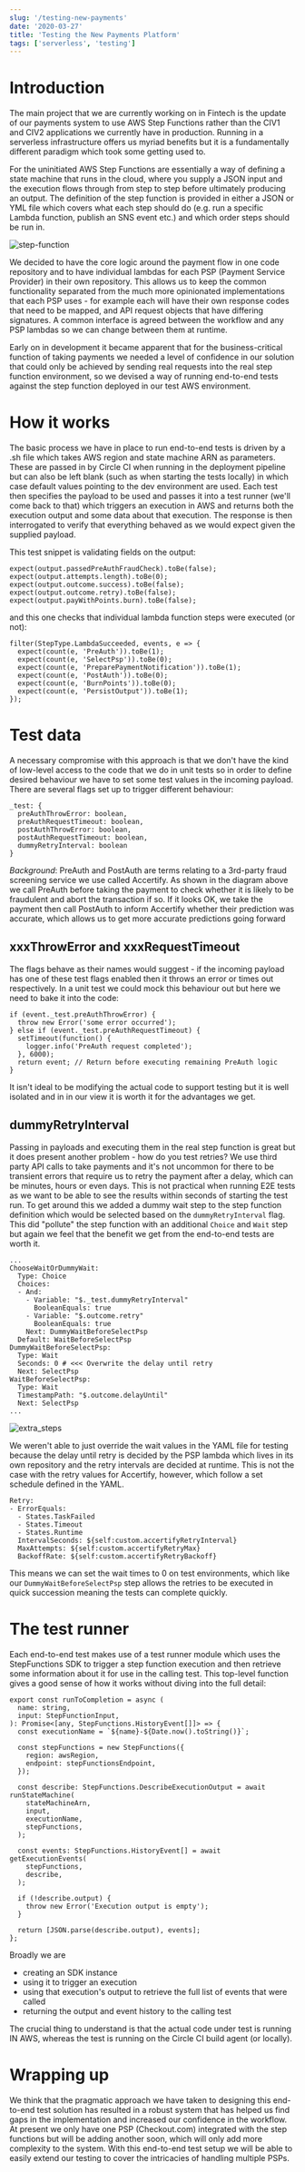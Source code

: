 ```yaml
---
slug: '/testing-new-payments'
date: '2020-03-27'
title: 'Testing the New Payments Platform'
tags: ['serverless', 'testing']
---
```


# Introduction

The main project that we are currently working on in Fintech is the update of our payments system to use AWS Step Functions rather than the CIV1 and CIV2 applications we currently have in production. Running in a serverless infrastructure offers us myriad benefits but it is a fundamentally different paradigm which took some getting used to.

For the uninitiated AWS Step Functions are essentially a way of defining a state machine that runs in the cloud, where you supply a JSON input and the execution flows through from step to step before ultimately producing an output. The definition of the step function is provided in either a JSON or YML file which covers what each step should do (e.g. run a specific Lambda function, publish an SNS event etc.) and which order steps should be run in.

![step-function](./stepfunctions.png)

We decided to have the core logic around the payment flow in one code repository and to have individual lambdas for each PSP (Payment Service Provider) in their own repository. This allows us to keep the common functionality separated from the much more opinionated implementations that each PSP uses - for example each will have their own response codes that need to be mapped, and API request objects that have differing signatures. A common interface is agreed between the workflow and any PSP lambdas so we can change between them at runtime.

Early on in development it became apparent that for the business-critical function of taking payments we needed a level of confidence in our solution that could only be achieved by sending real requests into the real step function environment, so we devised a way of running end-to-end tests against the step function deployed in our test AWS environment.

# How it works

The basic process we have in place to run end-to-end tests is driven by a .sh file which takes AWS region and state machine ARN as parameters. These are passed in by Circle CI when running in the deployment pipeline but can also be left blank (such as when starting the tests locally) in which case default values pointing to the dev environment are used. Each test then specifies the payload to be used and passes it into a test runner (we'll come back to that) which triggers an execution in AWS and returns both the execution output and some data about that execution. The response is then interrogated to verify that everything behaved as we would expect given the supplied payload.

This test snippet is validating fields on the output:

```
expect(output.passedPreAuthFraudCheck).toBe(false);
expect(output.attempts.length).toBe(0);
expect(output.outcome.success).toBe(false);
expect(output.outcome.retry).toBe(false);
expect(output.payWithPoints.burn).toBe(false);
```

and this one checks that individual lambda function steps were executed (or not):

```
filter(StepType.LambdaSucceeded, events, e => {
  expect(count(e, 'PreAuth')).toBe(1);
  expect(count(e, 'SelectPsp')).toBe(0);
  expect(count(e, 'PreparePaymentNotification')).toBe(1);
  expect(count(e, 'PostAuth')).toBe(0);
  expect(count(e, 'BurnPoints')).toBe(0);
  expect(count(e, 'PersistOutput')).toBe(1);
});
```

# Test data

A necessary compromise with this approach is that we don't have the kind of low-level access to the code that we do in unit tests so in order to define desired behaviour we have to set some test values in the incoming payload. There are several flags set up to trigger different behaviour:

```
_test: {
  preAuthThrowError: boolean,
  preAuthRequestTimeout: boolean,
  postAuthThrowError: boolean,
  postAuthRequestTimeout: boolean,
  dummyRetryInterval: boolean
}
```

_Background_: PreAuth and PostAuth are terms relating to a 3rd-party fraud screening service we use called Accertify. As shown in the diagram above we call PreAuth before taking the payment to check whether it is likely to be fraudulent and abort the transaction if so. If it looks OK, we take the payment then call PostAuth to inform Accertify whether their prediction was accurate, which allows us to get more accurate predictions going forward

## xxxThrowError and xxxRequestTimeout

The flags behave as their names would suggest - if the incoming payload has one of these test flags enabled then it throws an error or times out respectively. In a unit test we could mock this behaviour out but here we need to bake it into the code:

```
if (event._test.preAuthThrowError) {
  throw new Error('some error occurred');
} else if (event._test.preAuthRequestTimeout) {
  setTimeout(function() {
    logger.info('PreAuth request completed');
  }, 6000);
  return event; // Return before executing remaining PreAuth logic
}
```

It isn't ideal to be modifying the actual code to support testing but it is well isolated and in in our view it is worth it for the advantages we get.

## dummyRetryInterval

Passing in payloads and executing them in the real step function is great but it does present another problem - how do you test retries? We use third party API calls to take payments and it's not uncommon for there to be transient errors that require us to retry the payment after a delay, which can be minutes, hours or even days. This is not practical when running E2E tests as we want to be able to see the results within seconds of starting the test run. To get around this we added a dummy wait step to the step function definition which would be selected based on the `dummyRetryInterval` flag. This did "pollute" the step function with an additional `Choice` and `Wait` step but again we feel that the benefit we get from the end-to-end tests are worth it.

```
...
ChooseWaitOrDummyWait:
  Type: Choice
  Choices:
  - And:
    - Variable: "$._test.dummyRetryInterval"
      BooleanEquals: true
    - Variable: "$.outcome.retry"
      BooleanEquals: true
    Next: DummyWaitBeforeSelectPsp
  Default: WaitBeforeSelectPsp
DummyWaitBeforeSelectPsp:
  Type: Wait
  Seconds: 0 # <<< Overwrite the delay until retry
  Next: SelectPsp
WaitBeforeSelectPsp:
  Type: Wait
  TimestampPath: "$.outcome.delayUntil"
  Next: SelectPsp
...
```

![extra_steps](./dummywait.png)

We weren't able to just override the wait values in the YAML file for testing because the delay until retry is decided by the PSP lambda which lives in its own repository and the retry intervals are decided at runtime. This is not the case with the retry values for Accertify, however, which follow a set schedule defined in the YAML.

```
Retry:
- ErrorEquals:
  - States.TaskFailed
  - States.Timeout
  - States.Runtime
  IntervalSeconds: ${self:custom.accertifyRetryInterval}
  MaxAttempts: ${self:custom.accertifyRetryMax}
  BackoffRate: ${self:custom.accertifyRetryBackoff}
```

This means we can set the wait times to 0 on test environments, which like our `DummyWaitBeforeSelectPsp` step allows the retries to be executed in quick succession meaning the tests can complete quickly.

# The test runner

Each end-to-end test makes use of a test runner module which uses the StepFunctions SDK to trigger a step function execution and then retrieve some information about it for use in the calling test. This top-level function gives a good sense of how it works without diving into the full detail:

```
export const runToCompletion = async (
  name: string,
  input: StepFunctionInput,
): Promise<[any, StepFunctions.HistoryEvent[]]> => {
  const executionName = `${name}-${Date.now().toString()}`;

  const stepFunctions = new StepFunctions({
    region: awsRegion,
    endpoint: stepFunctionsEndpoint,
  });

  const describe: StepFunctions.DescribeExecutionOutput = await runStateMachine(
    stateMachineArn,
    input,
    executionName,
    stepFunctions,
  );

  const events: StepFunctions.HistoryEvent[] = await getExecutionEvents(
    stepFunctions,
    describe,
  );

  if (!describe.output) {
    throw new Error('Execution output is empty');
  }

  return [JSON.parse(describe.output), events];
};
```

Broadly we are

- creating an SDK instance
- using it to trigger an execution
- using that execution's output to retrieve the full list of events that were called
- returning the output and event history to the calling test

The crucial thing to understand is that the actual code under test is running IN AWS, whereas the test is running on the Circle CI build agent (or locally).

# Wrapping up

We think that the pragmatic approach we have taken to designing this end-to-end test solution has resulted in a robust system that has helped us find gaps in the implementation and increased our confidence in the workflow. At present we only have one PSP (Checkout.com) integrated with the step functions but will be adding another soon, which will only add more complexity to the system. With this end-to-end test setup we will be able to easily extend our testing to cover the intricacies of handling multiple PSPs.
